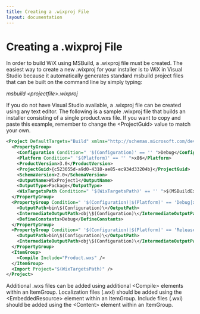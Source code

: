 ```yaml
---
title: Creating a .wixproj File
layout: documentation
---
```

# Creating a .wixproj File

In order to build WiX using MSBuild, a .wixproj file must be created. The easiest way to create a new .wixproj for your installer is to WiX in Visual Studio because it automatically generates standard msbuild project files that can be built on the command line by simply typing:

*msbuild &lt;projectfile&gt;.wixproj*

If you do not have Visual Studio available, a .wixproj file can be created using any text editor. The following is a sample .wixproj file that builds an installer consisting of a single product.wxs file. 
If you want to copy and paste this example, remember to change the &lt;ProjectGuid&gt; 
value to match your own.

```xml
<Project DefaultTargets="Build" xmlns="http://schemas.microsoft.com/developer/msbuild/2003">
  <PropertyGroup>
    <Configuration Condition=" '$(Configuration)' == '' ">Debug</Configuration>
    <Platform Condition=" '$(Platform)' == '' ">x86</Platform>
    <ProductVersion>3.0</ProductVersion>
    <ProjectGuid>{c523055d-a9d0-4318-ae85-ec934d33204b}</ProjectGuid>
    <SchemaVersion>2.0</SchemaVersion>
    <OutputName>WixProject1</OutputName>
    <OutputType>Package</OutputType>
    <WixTargetsPath Condition=" '$(WixTargetsPath)' == '' ">$(MSBuildExtensionsPath)\Microsoft\WiX\v[[Version.Major]].x\Wix.targets</WixTargetsPath>
  </PropertyGroup>
  <PropertyGroup Condition=" '$(Configuration)|$(Platform)' == 'Debug|x86' ">
    <OutputPath>bin\$(Configuration)\</OutputPath>
    <IntermediateOutputPath>obj\$(Configuration)\</IntermediateOutputPath>
    <DefineConstants>Debug</DefineConstants>
  </PropertyGroup>
  <PropertyGroup Condition=" '$(Configuration)|$(Platform)' == 'Release|x86' ">
    <OutputPath>bin\$(Configuration)\</OutputPath>
    <IntermediateOutputPath>obj\$(Configuration)\</IntermediateOutputPath>
  </PropertyGroup>
  <ItemGroup>
    <Compile Include="Product.wxs" />
  </ItemGroup>
  <Import Project="$(WixTargetsPath)" />
</Project>
```

Additional .wxs files can be added using additional &lt;Compile&gt; elements within an ItemGroup. Localization files (.wxl) should be added using the &lt;EmbeddedResource&gt; element within an ItemGroup. Include files (.wxi) should be added using the &lt;Content&gt; element within an ItemGroup.
